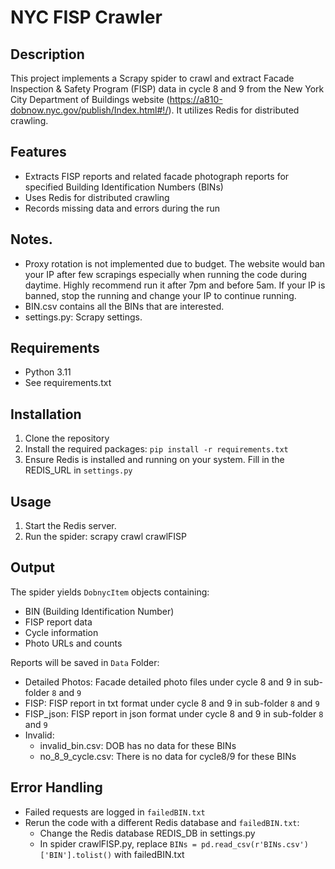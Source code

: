 # NYC FISP Crawler

## Description
This project implements a Scrapy spider to crawl and extract Facade Inspection & Safety Program (FISP) data in cycle 8 and 9 from the New York City Department of Buildings website (https://a810-dobnow.nyc.gov/publish/Index.html#!/). It utilizes Redis for distributed crawling.

## Features
- Extracts FISP reports and related facade photograph reports for specified Building Identification Numbers (BINs)
- Uses Redis for distributed crawling
- Records missing data and errors during the run

## Notes.
- Proxy rotation is not implemented due to budget. The website would ban your IP after few scrapings especially when running the code during daytime. Highly recommend run it after 7pm and before 5am. If your IP is banned, stop the running and change your IP to continue running.
- BIN.csv contains all the BINs that are interested.
- settings.py: Scrapy settings.
  
## Requirements
- Python 3.11
- See requirements.txt

## Installation
1. Clone the repository
2. Install the required packages: `pip install -r requirements.txt`
3. Ensure Redis is installed and running on your system. Fill in the REDIS_URL in `settings.py`

## Usage
1. Start the Redis server.
2. Run the spider: scrapy crawl crawlFISP

## Output
The spider yields `DobnycItem` objects containing:
- BIN (Building Identification Number)
- FISP report data
- Cycle information
- Photo URLs and counts

Reports will be saved in `Data` Folder:
- Detailed Photos: Facade detailed photo files under cycle 8 and 9 in sub-folder `8` and `9`
- FISP: FISP report in txt format under cycle 8 and 9 in sub-folder `8` and `9`
- FISP_json: FISP report in json format under cycle 8 and 9 in sub-folder `8` and `9`
- Invalid:
  - invalid_bin.csv: DOB has no data for these BINs
  - no_8_9_cycle.csv: There is no data for cycle8/9 for these BINs

## Error Handling
- Failed requests are logged in `failedBIN.txt`
- Rerun the code with a different Redis database and `failedBIN.txt`:
  - Change the Redis database REDIS_DB in settings.py
  - In spider crawlFISP.py, replace `BINs = pd.read_csv(r'BINs.csv')['BIN'].tolist()` with failedBIN.txt


